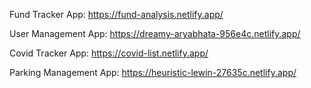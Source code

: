 Fund Tracker App:
https://fund-analysis.netlify.app/

User Management App:
https://dreamy-aryabhata-956e4c.netlify.app/

Covid Tracker App:
https://covid-list.netlify.app/

Parking Management App:
https://heuristic-lewin-27635c.netlify.app/
